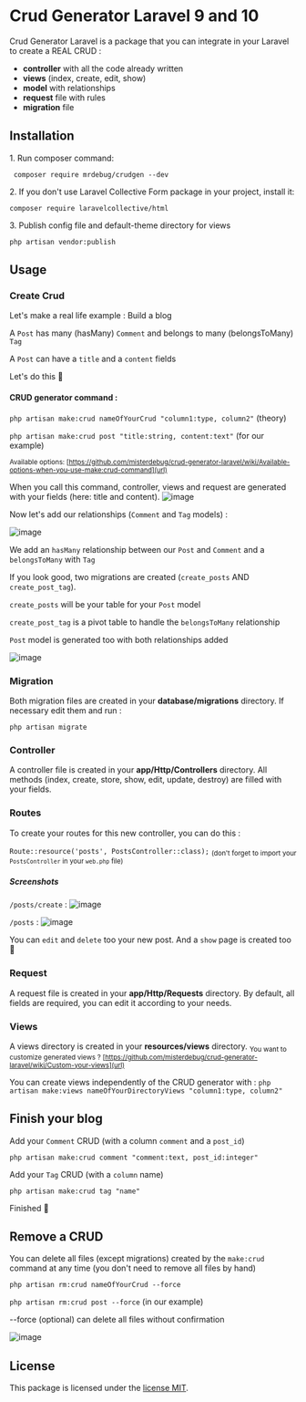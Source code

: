 # Crud Generator Laravel 9 and 10

Crud Generator Laravel is a package that you can integrate in your Laravel to create a REAL CRUD :
- **controller** with all the code already written
- **views** (index, create, edit, show)
- **model** with relationships
- **request** file with rules
- **migration** file

## Installation

1\. Run composer command:

``` composer require mrdebug/crudgen --dev```

2\. If you don't use Laravel Collective Form package in your project, install it:

``` composer require laravelcollective/html ```

3\. Publish config file and default-theme directory for views

``` php artisan vendor:publish ```


## Usage

### Create Crud 

Let's make a real life example : Build a blog

A `Post` has many (hasMany) `Comment` and belongs to many (belongsToMany) `Tag`

A `Post` can have a `title` and a `content` fields

Let's do this 🙂

#### CRUD generator command :

``` php artisan make:crud nameOfYourCrud "column1:type, column2" ``` (theory)

``` php artisan make:crud post "title:string, content:text" ``` (for our example)

<sub>Available options: [https://github.com/misterdebug/crud-generator-laravel/wiki/Available-options-when-you-use-make:crud-command](url)</sub>

When you call this command, controller, views and request are generated with your fields (here: title and content).
![image](https://user-images.githubusercontent.com/23297600/192172786-1703f7b8-f577-45c1-b0f9-296999827af2.png)

Now let's add our relationships (`Comment` and `Tag` models) :

![image](https://user-images.githubusercontent.com/23297600/192173041-6c71d727-1e29-4edc-9397-bdb07f44a378.png)

We add an `hasMany` relationship between our `Post` and `Comment`
and a `belongsToMany` with `Tag`

If you look good, two migrations are created (`create_posts` AND `create_post_tag`).

`create_posts` will be your table for your `Post` model

`create_post_tag` is a pivot table to handle the `belongsToMany` relationship

`Post` model is generated too with both relationships added

![image](https://user-images.githubusercontent.com/23297600/192173463-f3e61b41-373a-44a8-870f-fc837968a5c7.png)

### Migration

Both migration files are created in your **database/migrations** directory. If necessary edit them and run :
   
``` php artisan migrate ```

### Controller

A controller file is created in your **app/Http/Controllers** directory. All methods (index, create, store, show, edit, update, destroy) are filled with your fields.

### Routes

To create your routes for this new controller, you can do this :

``` Route::resource('posts', PostsController::class); ``` <sub>(don't forget to import your `PostsController` in your `web.php` file)</sub>

##### Screenshots

`/posts/create` :
![image](https://user-images.githubusercontent.com/23297600/192176702-dc0371f4-5d1b-49e3-a9ea-7352a33187d4.png)


`/posts` :
![image](https://user-images.githubusercontent.com/23297600/192176845-b3722083-90a9-4257-90d1-8a2eb28baa01.png)

You can `edit` and `delete` too your new post. And a `show` page is created too 🙂

### Request

A request file is created in your **app/Http/Requests** directory. By default, all fields are required, you can edit it according to your needs.

### Views

A views directory is created in your **resources/views** directory.
<sub>You want to customize generated views ? [https://github.com/misterdebug/crud-generator-laravel/wiki/Custom-your-views](url)</sub>

You can create views independently of the CRUD generator with :
``` php artisan make:views nameOfYourDirectoryViews "column1:type, column2" ```

## Finish your blog

Add your `Comment` CRUD (with a column `comment` and a `post_id`)

``` php artisan make:crud comment "comment:text, post_id:integer" ```

Add your `Tag` CRUD (with a `column` name)

``` php artisan make:crud tag "name" ```

Finished 🎉

## Remove a CRUD

You can delete all files (except migrations) created by the `make:crud` command at any time (you don't need to remove all files by hand)

``` php artisan rm:crud nameOfYourCrud --force ```

``` php artisan rm:crud post --force ``` (in our example)

--force (optional) can delete all files without confirmation

![image](https://user-images.githubusercontent.com/23297600/192183601-a4f8d206-3920-4f8a-8e0d-cf8442894e07.png)


## License

This package is licensed under the [license MIT](http://opensource.org/licenses/MIT).

